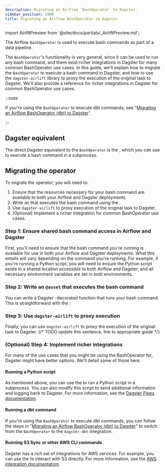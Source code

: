 ```yaml
---
description: Migrating an Airflow `BashOperator` to Dagster.
sidebar_position: 1000
title: Migrating an Airflow BashOperator to Dagster
---
```


import AirliftPreview from '@site/docs/partials/\_AirliftPreview.md';

<AirliftPreview />

The Airflow `BashOperator` is used to execute bash commands as part of a data pipeline.

<CodeExample path="docs_snippets/docs_snippets/integrations/airlift/operator_migration/bash_operator_general.py" />

The `BashOperator`'s functionality is very general, since it can be used to run any bash command, and there exist richer integrations in Dagster for many common BashOperator use cases. In this guide, we'll explain how to migrate the `BashOperator` to execute a bash command in Dagster, and how to use the `dagster-airlift` library to proxy the execution of the original task to Dagster. We'll also provide a reference for richer integrations in Dagster for common BashOperator use cases.

:::note

If you're using the `BashOperator` to execute dbt commands, see "[Migrating an Airflow BashOperator (dbt) to Dagster](/guides/migrate/airflow-to-dagster/airflow-operator-migration/bash-operator-dbt)".

:::

## Dagster equivalent

The direct Dagster equivalent to the `BashOperator` is the <PyObject section="pipes" object="PipesSubprocessClient" module="dagster"/>, which you can use to execute a bash command in a subprocess.

## Migrating the operator

To migrate the operator, you will need to:

1. Ensure that the resources necessary for your bash command are available to both your Airflow and Dagster deployments.
2. Write an <PyObject section="assets" object="asset" module="dagster"/> that executes the bash command using the <PyObject section="pipes" object="PipesSubprocessClient" module="dagster"/>.
3. Use `dagster-airlift` to proxy execution of the original task to Dagster.
4. (Optional) Implement a richer integration for common BashOperator use cases.

### Step 1: Ensure shared bash command access in Airflow and Dagster

First, you'll need to ensure that the bash command you're running is available for use in both your Airflow and Dagster deployments. What this entails will vary depending on the command you're running. For example, if you're running a Python script, you will need to ensure the Python script exists in a shared location accessible to both Airflow and Dagster, and all necessary environment variables are set in both environments.

### Step 2: Write an `@asset` that executes the bash command

You can write a Dagster <PyObject section="assets" object="asset" module="dagster"/>-decorated function that runs your bash command. This is straightforward with the <PyObject section="pipes" object="PipesSubprocessClient" module="dagster"/>:

<CodeExample path="docs_snippets/docs_snippets/integrations/airlift/operator_migration/using_pipes_subprocess.py" />

### Step 3: Use `dagster-airlift` to proxy execution

Finally, you can use `dagster-airlift` to proxy the execution of the original task to Dagster. 
{/* TODO update this sentence, link to appropriate guide */}

### (Optional) Step 4: Implement richer integrations

For many of the use cases that you might be using the BashOperator for, Dagster might have better options. We'll detail some of those here.

#### Running a Python script

As mentioned above, you can use the <PyObject section="pipes" object="PipesSubprocessClient" module="dagster"/> to run a Python script in a subprocess. You can also modify this script to send additional information and logging back to Dagster. For more information, see the [Dagster Pipes documentation](/guides/build/external-pipelines/).

#### Running a dbt command

If you're using the `BashOperator` to execute dbt commands, you can follow the steps in "[Migrating an Airflow BashOperator (dbt) to Dagster](/guides/migrate/airflow-to-dagster/airflow-operator-migration/bash-operator-dbt)" to switch from the `BashOperator` to the `dagster-dbt` integration.

#### Running S3 Sync or other AWS CLI commands

Dagster has a rich set of integrations for AWS services. For example, you can use the <PyObject section="libraries" object="s3.S3Resource" module="dagster_aws"/> to interact with S3 directly. For more information, see the [AWS integration documentation](/integrations/libraries/aws).
